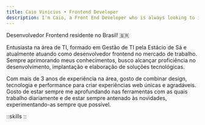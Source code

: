```yaml
---
title: Caio Vinicius • Frontend Developer
description: I'm Caio, a Front End Developer who is always looking to improve myself!
---
```


Desenvolvedor Frontend residente no Brasil! 🇧🇷

Entusiasta na área de TI, formado em Gestão de TI pela Estácio de Sá e atualmente atuando como desenvolvedor frontend no mercado de trabalho. Sempre aprimorando meus conhecimentos, busco alcançar proficiência no desenvolvimento, implantação e elaboração de soluções tecnológicas.

Com mais de 3 anos de experiência na área, gosto de combinar design, tecnologia e performance para criar experiências web únicas e agradáveis. Gosto de estar sempre me aprofundando nas ferramentas com as quais trabalho diariamente e de estar sempre antenado às novidades, experimentando-as sempre que possível.

::skills
::
